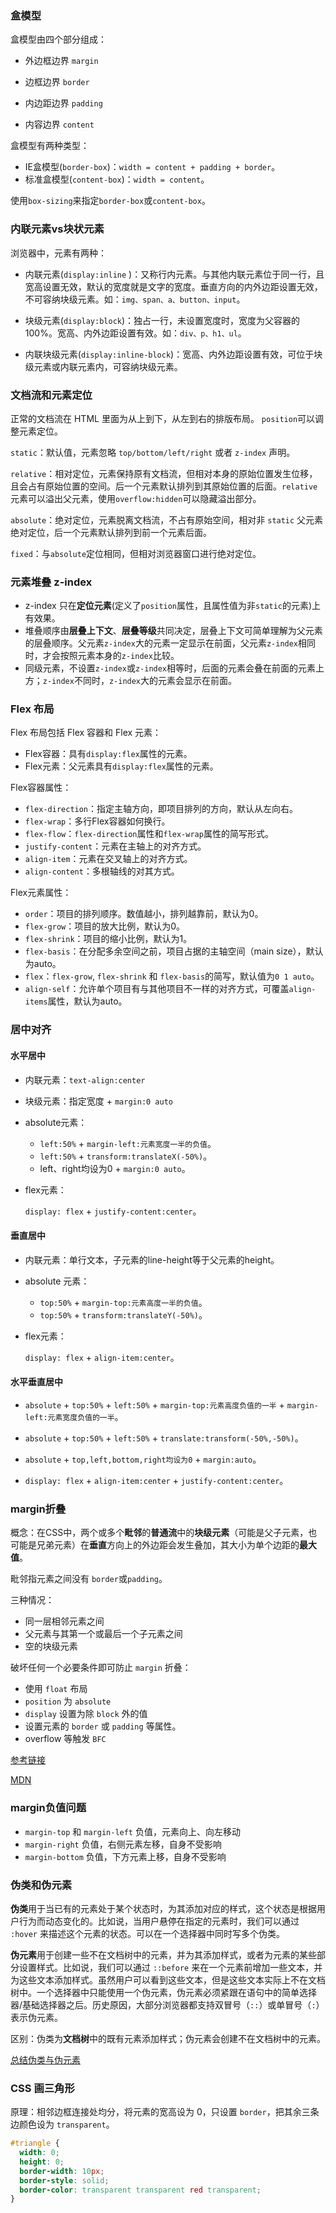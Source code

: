 ### 盒模型

盒模型由四个部分组成：

- 外边框边界 `margin`
- 边框边界 `border`

- 内边距边界 `padding`

- 内容边界 `content`

盒模型有两种类型：

- IE盒模型(`border-box`)：`width = content + padding + border`。
- 标准盒模型(`content-box`)：`width = content`。

使用`box-sizing`来指定`border-box`或`content-box`。

### 内联元素vs块状元素

浏览器中，元素有两种：

- 内联元素(`display:inline` )：又称行内元素。与其他内联元素位于同一行，且宽高设置无效，默认的宽度就是文字的宽度。垂直方向的内外边距设置无效，不可容纳块级元素。如：`img、span、a、button、input`。

- 块级元素(`display:block`)：独占一行，未设置宽度时，宽度为父容器的100%。宽高、内外边距设置有效。如：`div、p、h1、ul`。
- 内联块级元素(`display:inline-block`)：宽高、内外边距设置有效，可位于块级元素或内联元素内，可容纳块级元素。

### 文档流和元素定位

正常的文档流在 HTML 里面为从上到下，从左到右的排版布局。
`position`可以调整元素定位。

`static`：默认值，元素忽略 `top/bottom/left/right` 或者 `z-index` 声明。

`relative`：相对定位，元素保持原有文档流，但相对本身的原始位置发生位移，且会占有原始位置的空间。后一个元素默认排列到其原始位置的后面。`relative`元素可以溢出父元素，使用`overflow:hidden`可以隐藏溢出部分。

`absolute`：绝对定位，元素脱离文档流，不占有原始空间，相对非 `static` 父元素绝对定位，后一个元素默认排列到前一个元素后面。

`fixed`：与`absolute`定位相同，但相对浏览器窗口进行绝对定位。

### 元素堆叠 z-index

- z-index 只在**定位元素**(定义了`position`属性，且属性值为非`static`的元素)上有效果。
- 堆叠顺序由**层叠上下文**、**层叠等级**共同决定，层叠上下文可简单理解为父元素的层叠顺序。父元素`z-index`大的元素一定显示在前面，父元素`z-index`相同时，才会按照元素本身的`z-index`比较。
- 同级元素，不设置`z-index`或`z-index`相等时，后面的元素会叠在前面的元素上方；`z-index`不同时，`z-index`大的元素会显示在前面。

### Flex 布局

Flex 布局包括 Flex 容器和 Flex 元素：

- Flex容器：具有`display:flex`属性的元素。
- Flex元素：父元素具有`display:flex`属性的元素。

Flex容器属性：

- `flex-direction`：指定主轴方向，即项目排列的方向，默认从左向右。
- `flex-wrap`：多行Flex容器如何换行。
- `flex-flow`：`flex-direction`属性和`flex-wrap`属性的简写形式。
- `justify-content`：元素在主轴上的对齐方式。
- `align-item`：元素在交叉轴上的对齐方式。
- `align-content`：多根轴线的对其方式。

Flex元素属性：

- `order`：项目的排列顺序。数值越小，排列越靠前，默认为0。
- `flex-grow`：项目的放大比例，默认为0。
- `flex-shrink`：项目的缩小比例，默认为1。
- `flex-basis`：在分配多余空间之前，项目占据的主轴空间（main size），默认为auto。
- `flex`：`flex-grow`, `flex-shrink` 和 `flex-basis`的简写，默认值为`0 1 auto`。
- `align-self`：允许单个项目有与其他项目不一样的对齐方式，可覆盖`align-items`属性，默认为auto。

### 居中对齐

#### 水平居中

- 内联元素：`text-align:center`

- 块级元素：指定宽度 + `margin:0 auto`

- absolute元素：

  - `left:50%` + `margin-left:元素宽度一半的负值`。
  - `left:50%` + `transform:translateX(-50%)`。
  - left、right均设为0 + `margin:0 auto`。

- flex元素：

  `display: flex` + `justify-content:center`。

#### 垂直居中

- 内联元素：单行文本，子元素的line-height等于父元素的height。

- absolute 元素：
  - `top:50%` + `margin-top:元素高度一半的负值`。
  - `top:50%` + `transform:translateY(-50%)`。
  
- flex元素：

  `display: flex` + `align-item:center`。

#### 水平垂直居中

- `absolute` + `top:50%` + `left:50%` + `margin-top:元素高度负值的一半` + `margin-left:元素宽度负值的一半`。

- `absolute` + `top:50%` + `left:50%` + `translate:transform(-50%,-50%)`。

- `absolute` + `top,left,bottom,right均设为0` + `margin:auto`。

- `display: flex` + `align-item:center` + `justify-content:center`。

### margin折叠

概念：在CSS中，两个或多个**毗邻**的**普通流**中的**块级元素**（可能是父子元素，也可能是兄弟元素）在**垂直**方向上的外边距会发生叠加，其大小为单个边距的**最大值**。

毗邻指元素之间没有 `border`或`padding`。

三种情况：

- 同一层相邻元素之间
- 父元素与其第一个或最后一个子元素之间
- 空的块级元素

破坏任何一个必要条件即可防止 `margin` 折叠：

- 使用 `float` 布局
- `position` 为 `absolute`
- `display` 设置为除 `block` 外的值
- 设置元素的 `border` 或 `padding` 等属性。
- overflow 等触发 `BFC`

[参考链接](https://tech.youzan.com/css-margin-collapse/)

[MDN](https://developer.mozilla.org/zh-CN/docs/Web/CSS/CSS_Box_Model/Mastering_margin_collapsing)

### margin负值问题

- `margin-top` 和 `margin-left` 负值，元素向上、向左移动
- `margin-right` 负值，右侧元素左移，自身不受影响
- `margin-bottom` 负值，下方元素上移，自身不受影响

### 伪类和伪元素

**伪类**用于当已有的元素处于某个状态时，为其添加对应的样式，这个状态是根据用户行为而动态变化的。比如说，当用户悬停在指定的元素时，我们可以通过 `:hover` 来描述这个元素的状态。可以在一个选择器中同时写多个伪类。

**伪元素**用于创建一些不在文档树中的元素，并为其添加样式，或者为元素的某些部分设置样式。比如说，我们可以通过 `::before` 来在一个元素前增加一些文本，并为这些文本添加样式。虽然用户可以看到这些文本，但是这些文本实际上不在文档树中。一个选择器中只能使用一个伪元素，伪元素必须紧跟在语句中的简单选择器/基础选择器之后。历史原因，大部分浏览器都支持双冒号（`::`）或单冒号（`:`）表示伪元素。

区别：伪类为**文档树**中的既有元素添加样式；伪元素会创建不在文档树中的元素。

[总结伪类与伪元素](http://www.alloyteam.com/2016/05/summary-of-pseudo-classes-and-pseudo-elements/)

### CSS 画三角形

原理：相邻边框连接处均分，将元素的宽高设为 0，只设置 `border`，把其余三条边颜色设为 `transparent`。

```css
#triangle {
  width: 0;
  height: 0;
  border-width: 10px;
  border-style: solid;
  border-color: transparent transparent red transparent;
}
```

